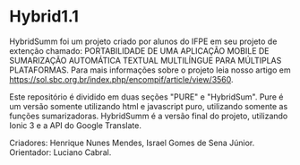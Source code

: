 # Hybrid1.1

HybridSumm foi um projeto criado por alunos do IFPE em seu projeto de extenção chamado: PORTABILIDADE DE UMA APLICAÇÃO MOBILE DE SUMARIZAÇÃO  AUTOMÁTICA TEXTUAL MULTILÍNGUE PARA MÚLTIPLAS PLATAFORMAS. Para mais informações sobre o projeto leia nosso artigo em
<https://sol.sbc.org.br/index.php/encompif/article/view/3560>.

Este repositório é dividido em duas seções "PURE" e "HybridSum". Pure é um versão somente utilizando html e javascript puro, utilizando somente as funções sumarizadoras. HybridSumm é a versão final do projeto, utilizando Ionic 3 e a API do Google Translate.

Criadores: Henrique Nunes Mendes, Israel Gomes de Sena Júnior.
Orientador: Luciano Cabral.

